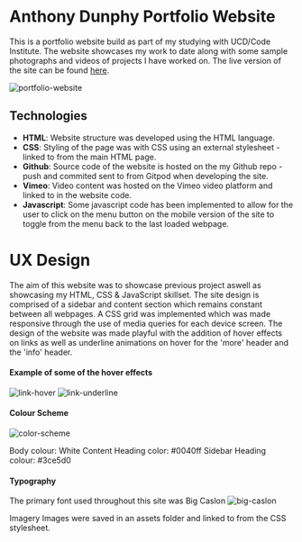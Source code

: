 # Anthony Dunphy Portfolio Website
This is a portfolio website build as part of my studying with UCD/Code Institute. The website showcases my work to date along with some sample photographs and videos of projects I have worked on.  The live version of the site can be found [here](https://anthonyfdunphy.github.io/portfolio-website/).

![portfolio-website](https://i.imgur.com/RqmBJGD.png)

## Technologies

- **HTML**: Website structure was developed using the HTML language.
- **CSS**: Styling of the page was with CSS using an external stylesheet - linked to from the main HTML page.
- **Github**: Source code of the website is hosted on the my Github repo - push and commited sent to from Gitpod when developing the site.
- **Vimeo**: Video content was hosted on the Vimeo video platform and linked to in the website code.
- **Javascript**: Some javascript code has been implemented to allow for the user to click on the menu button on the mobile version of the site to toggle from the menu back to the last loaded webpage.

# UX Design

The aim of this website was to showcase previous project aswell as showcasing my HTML, CSS & JavaScript skillset. The site design is comprised of a sidebar and content section which remains constant between all webpages. A CSS grid was implemented which was made responsive through the use of media queries for each device screen. The design of the website was made playful with the addition of hover effects on links as well as underline animations on hover for the 'more' header and the 'info' header.

#### Example of some of the hover effects

![link-hover](https://i.imgur.com/tFORdqT.gif)
![link-underline](https://i.imgur.com/VRTxt69.gif)

#### Colour Scheme

![color-scheme](https://i.imgur.com/woJOqYV.png)

Body colour: White
Content Heading color: #0040ff
Sidebar Heading colour: #3ce5d0

#### Typography
The primary font used throughout this site was Big Caslon
![big-caslon](https://media.fontsgeek.com/generated/b/i/bigcaslon-regular-sample.png)

Imagery
Images were saved in an assets folder and linked to from the CSS stylesheet.

